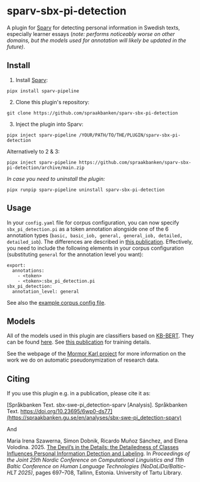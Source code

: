 # sparv-sbx-pi-detection  

A plugin for [Sparv](https://github.com/spraakbanken/sparv) for detecting personal information in Swedish texts, especially learner essays (_note: performs noticeably worse on other domains, but the models used for annotation will likely be updated in the future)_.  

## Install

1. Install [Sparv](https://github.com/spraakbanken/sparv):  
```
pipx install sparv-pipeline
```

2. Clone this plugin's repository:  
```
git clone https://github.com/spraakbanken/sparv-sbx-pi-detection
```

3. Inject the plugin into Sparv:  
```
pipx inject sparv-pipeline /YOUR/PATH/TO/THE/PLUGIN/sparv-sbx-pi-detection
```

Alternatively to 2 & 3:
```
pipx inject sparv-pipeline https://github.com/spraakbanken/sparv-sbx-pi-detection/archive/main.zip
```

_In case you need to uninstall the plugin:_  
```
pipx runpip sparv-pipeline uninstall sparv-sbx-pi-detection
```

## Usage

In your `config.yaml` file for corpus configuration, you can now specify `sbx_pi_detection.pi` as a token annotation alongside one of the 6 annotation types (`basic, basic_iob, general, general_iob, detailed, detailed_iob`). The differences are described in [this publication](https://aclanthology.org/2025.nodalida-1.70/). Effectively, you need to include the following elements in your corpus configuration (substituting `general` for the annotation level you want):  

```
export:
  annotations:
    - <token>
    - <token>:sbx_pi_detection.pi
sbx_pi_detection:
  annotation_level: general
```

See also the [example corpus config file](https://github.com/spraakbanken/sparv-sbx-pi-detection/blob/main/sbx_pi_detection/testkorpus/config.yaml).

## Models

All of the models used in this plugin are classifiers based on [KB-BERT](https://huggingface.co/KB/bert-base-swedish-cased). They can be found [here](https://huggingface.co/collections/Turtilla/pi-detection-and-labeling-6822fbc8fbccfc2527c019ba). See [this publication](https://aclanthology.org/2025.nodalida-1.70/) for training details.  

See the webpage of the [Mormor Karl project](https://mormor-karl.github.io/) for more information on the work we do on automatic pseudonymization of research data.

## Citing

If you use this plugin e.g. in a publication, please cite it as:

[Språkbanken Text. sbx-swe-pi_detection-sparv [Analysis]. Språkbanken Text. https://doi.org/10.23695/6wp0-ds77](https://spraakbanken.gu.se/en/analyses/sbx-swe-pi_detection-sparv)

And

Maria Irena Szawerna, Simon Dobnik, Ricardo Muñoz Sánchez, and Elena Volodina. 2025. [The Devil’s in the Details: the Detailedness of Classes Influences Personal Information Detection and Labeling](https://aclanthology.org/2025.nodalida-1.70/). In _Proceedings of the Joint 25th Nordic Conference on Computational Linguistics and 11th Baltic Conference on Human Language Technologies (NoDaLiDa/Baltic-HLT 2025)_, pages 697–708, Tallinn, Estonia. University of Tartu Library.



